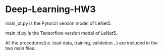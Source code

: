 # Deep-Learning-HW3

main_pt.py is the Pytorch version model of LeNet5.

main_tf.py is the Tensorflow version model of LeNet5.

All the procedures(i.e. load data, training, validation...) are included in the two main files.
